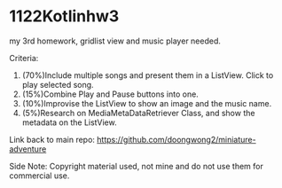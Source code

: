# 1122Kotlinhw3
my 3rd homework, gridlist view and music player needed.  

Criteria:  
1. (70%)Include multiple songs and present them in a ListView. Click to play selected song.
2. (15%)Combine Play and Pause buttons into one.
3. (10%)Improvise the ListView to show an image and the music name.
4. (5%)Research on MediaMetaDataRetriever Class, and show the metadata on the ListView.

Link back to main repo: https://github.com/doongwong2/miniature-adventure  

Side Note: Copyright material used, not mine and do not use them for commercial use.
